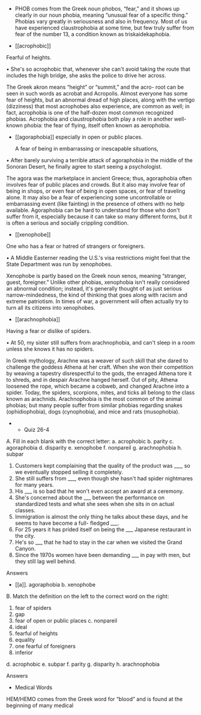 - PHOB  comes  from  the  Greek  noun  phobos,  “fear,”  and  it  shows  up  clearly  in  our  noun  phobia,
meaning “unusual fear of a specific thing.” Phobias vary greatly in seriousness and also in frequency.
Most  of  us  have  experienced  claustrophobia  at  some  time,  but  few  truly  suffer  from  fear  of  the
number 13, a condition known as triskaidekaphobia.

- [[acrophobic]] 

 Fearful of heights. 

• She's so acrophobic that, whenever she can't avoid taking the route that includes the high bridge, she
asks the police to drive her across. 

The  Greek  akron  means  “height”  or  “summit,”  and  the  acro-  root  can  be  seen  in  such  words  as
acrobat  and  Acropolis.  Almost  everyone  has  some  fear  of  heights,  but  an  abnormal  dread  of  high
places, along with the vertigo (dizziness) that most acrophobes also experience, are common as well;
in  fact,  acrophobia  is  one  of  the  half-dozen  most  common  recognized  phobias.  Acrophobia  and
claustrophobia both play a role in another well-known phobia: the fear of flying, itself often known as
aerophobia.

- [[agoraphobia]] 
especially in open or public places. 

  A  fear  of  being  in  embarrassing  or  inescapable  situations,

•  After  barely  surviving  a  terrible  attack  of  agoraphobia  in  the  middle  of  the  Sonoran  Desert,  he
finally agree to start seeing a psychologist. 

The agora  was  the  marketplace  in  ancient  Greece;  thus,  agoraphobia  often  involves  fear  of  public
places  and  crowds.  But  it  also  may  involve  fear  of  being  in  shops,  or  even  fear  of  being  in  open
spaces,  or  fear  of  traveling  alone.  It  may  also  be  a  fear  of  experiencing  some  uncontrollable  or
embarrassing event (like fainting) in the presence of others with no help available. Agoraphobia can
be  hard  to  understand  for  those  who  don't  suffer  from  it,  especially  because  it  can  take  so  many
different forms, but it is often a serious and socially crippling condition.

- [[xenophobe]] 

 One who has a fear or hatred of strangers or foreigners. 

• A Middle Easterner reading the U.S.'s visa restrictions might feel that the State Department was run
by xenophobes. 

Xenophobe  is  partly  based  on  the  Greek  noun  xenos,  meaning  “stranger,  guest,  foreigner.”  Unlike
other  phobias,  xenophobia  isn't  really  considered  an  abnormal  condition;  instead,  it's  generally
thought  of  as  just  serious  narrow-mindedness,  the  kind  of  thinking  that  goes  along  with  racism  and
extreme patriotism. In times of war, a government will often actually try to turn all its citizens into
xenophobes.

- [[arachnophobia]] 

 Having a fear or dislike of spiders. 

• At 50, my sister still suffers from arachnophobia, and can't sleep in a room unless she knows it has
no spiders. 

In  Greek  mythology,  Arachne  was  a  weaver  of  such  skill  that  she  dared  to  challenge  the  goddess
Athena at her craft. When she won their competition by weaving a tapestry disrespectful to the gods,
the  enraged  Athena  tore  it  to  shreds,  and  in  despair  Arachne  hanged  herself.  Out  of  pity,  Athena
loosened the rope, which became a cobweb, and changed Arachne into a spider. Today, the spiders,
scorpions,  mites,  and  ticks  all  belong  to  the  class  known  as  arachnids.  Arachnophobia  is  the  most
common  of  the  animal  phobias;  but  many  people  suffer  from  similar  phobias  regarding  snakes
(ophidiophobia), dogs (cynophobia), and mice and rats (musophobia).

- - Quiz 26-4

A. Fill in each blank with the correct letter:
a. acrophobic
b. parity
c. agoraphobia
d. disparity
e. xenophobe
f. nonpareil
g. arachnophobia
h. subpar
1.  Customers  kept  complaining  that  the  quality  of  the  product  was  ___,  so  we  eventually  stopped
selling it completely.
2. She still suffers from ___, even though she hasn't had spider nightmares for many years.
3. His ___ is so bad that he won't even accept an award at a ceremony.
4. She's concerned about the ___ between the performance on standardized tests and what she sees
when she sits in on actual classes.
5. Immigration is almost the only thing he talks about these days, and he seems to have become a full-
fledged ___.
6. For 25 years it has prided itself on being the ___ Japanese restaurant in the city.
7. He's so ___ that he had to stay in the car when we visited the Grand Canyon.
8. Since the 1970s women have been demanding ___ in pay with men, but they still lag well behind.

Answers

- [[a]]. agoraphobia
b. xenophobe

B. Match the definition on the left to the correct word on the right:
1. fear of spiders
2. gap
3. fear of open or public places c. nonpareil
4. ideal
5. fearful of heights
6. equality
7. one fearful of foreigners
8. inferior

d. acrophobic
e. subpar
f. parity
g. disparity
h. arachnophobia

Answers

- Medical Words

HEM/HEMO comes from the Greek word for “blood” and is found at the beginning of many medical
